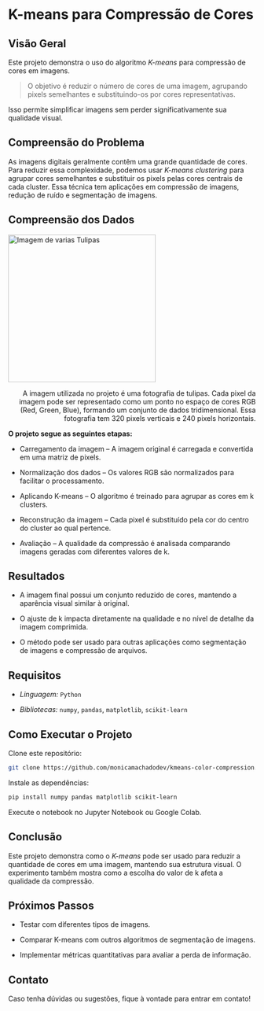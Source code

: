 # K-means para Compressão de Cores

## Visão Geral

Este projeto demonstra o uso do algoritmo *K-means* para compressão de cores em imagens. 
> O objetivo é reduzir o número de cores de uma imagem, agrupando pixels semelhantes e substituindo-os por cores representativas.

Isso permite simplificar imagens sem perder significativamente sua qualidade visual.

## Compreensão do Problema

As imagens digitais geralmente contêm uma grande quantidade de cores. Para reduzir essa complexidade, podemos usar *K-means clustering* para agrupar cores semelhantes e substituir os pixels pelas cores centrais de cada cluster. Essa técnica tem aplicações em compressão de imagens, redução de ruído e segmentação de imagens.

## Compreensão dos Dados

<div>
  <img src="https://github.com/monicamachadodev/kmeans-color-compression/blob/main/kmeans-color-compression/img/tulips.jpg" alt="Imagem de varias Tulipas" width="300" style="left">
  <p style="text-align:right">
    A imagem utilizada no projeto é uma fotografia de tulipas. Cada pixel da imagem pode ser representado como um ponto no espaço de cores RGB (Red, Green, Blue), formando um conjunto de dados tridimensional. Essa fotografia tem 320 pixels verticais e 240 pixels horizontais.
  </p>
</div>

**O projeto segue as seguintes etapas:**

- Carregamento da imagem – A imagem original é carregada e convertida em uma matriz de pixels.

- Normalização dos dados – Os valores RGB são normalizados para facilitar o processamento.

- Aplicando K-means – O algoritmo é treinado para agrupar as cores em k clusters.

- Reconstrução da imagem – Cada pixel é substituído pela cor do centro do cluster ao qual pertence.

- Avaliação – A qualidade da compressão é analisada comparando imagens geradas com diferentes valores de k.

## Resultados

- A imagem final possui um conjunto reduzido de cores, mantendo a aparência visual similar à original.

- O ajuste de k impacta diretamente na qualidade e no nível de detalhe da imagem comprimida.

- O método pode ser usado para outras aplicações como segmentação de imagens e compressão de arquivos.

## Requisitos

- *Linguagem:* `Python`

- *Bibliotecas:* `numpy`, `pandas`, `matplotlib`, `scikit-learn`

## Como Executar o Projeto

Clone este repositório:
```bash
git clone https://github.com/monicamachadodev/kmeans-color-compression.git
```
Instale as dependências:
```bash
pip install numpy pandas matplotlib scikit-learn
```
Execute o notebook no Jupyter Notebook ou Google Colab.

## Conclusão

Este projeto demonstra como o *K-means* pode ser usado para reduzir a quantidade de cores em uma imagem, mantendo sua estrutura visual. O experimento também mostra como a escolha do valor de k afeta a qualidade da compressão.

##  Próximos Passos

- Testar com diferentes tipos de imagens.

- Comparar K-means com outros algoritmos de segmentação de imagens.

- Implementar métricas quantitativas para avaliar a perda de informação.

##  Contato

Caso tenha dúvidas ou sugestões, fique à vontade para entrar em contato!

